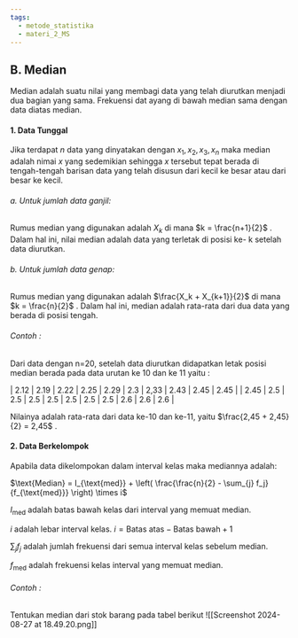 ```yaml
---
tags:
  - metode_statistika
  - materi_2_MS
---
```

## B. Median

Median adalah suatu nilai yang membagi data yang telah diurutkan menjadi dua bagian yang sama. Frekuensi dat ayang di bawah median sama dengan data diatas median.

#### 1. Data Tunggal
Jika terdapat $n$ data yang dinyatakan dengan $x_1, x_2, x_3, x_n$ maka median adalah nimai $x$ yang sedemikian sehingga $x$ tersebut tepat berada di tengah-tengah barisan data yang telah disusun dari kecil ke besar atau dari besar ke kecil.

###### a. Untuk jumlah data ganjil:
Rumus median yang digunakan adalah  $X_k$  di mana  $k = \frac{n+1}{2}$ . Dalam hal ini, nilai median adalah data yang terletak di posisi ke- k  setelah data diurutkan.

###### b. Untuk jumlah data genap:
Rumus median yang digunakan adalah  $\frac{X_k + X_{k+1}}{2}$  di mana  $k = \frac{n}{2}$ . Dalam hal ini, median adalah rata-rata dari dua data yang berada di posisi tengah.

###### Contoh :
Dari data dengan n=20, setelah data diurutkan didapatkan letak posisi median berada pada data urutan ke 10 dan ke 11 yaitu :

| 2.12 | 2.19 | 2.22 | 2.25 | 2.29 | 2.3 | 2,33 | 2.43 | 2.45 | 2.45 |
| 2.45 | 2.5 | 2.5 | 2.5 | 2.5 | 2.5 | 2.5 | 2.5 | 2.6 | 2.6 | 2.6 |

Nilainya adalah rata-rata dari data ke-10 dan ke-11, yaitu  $\frac{2,45 + 2,45}{2} = 2,45$ .


#### 2. Data Berkelompok

Apabila data dikelompokan dalam interval kelas maka mediannya adalah:

$\text{Median} = I_{\text{med}} + \left( \frac{\frac{n}{2} - \sum_{j} f_j}{f_{\text{med}}} \right) \times i$

$I_{\text{med}}$  adalah batas bawah kelas dari interval yang memuat median.

$i$  adalah lebar interval kelas. $i = \text{Batas atas} - \text{Batas bawah} + 1$

$\sum_j f_j$  adalah jumlah frekuensi dari semua interval kelas sebelum median.

$f_{\text{med}}$  adalah frekuensi kelas interval yang memuat median.

###### Contoh :

Tentukan median dari stok barang pada tabel berikut
![[Screenshot 2024-08-27 at 18.49.20.png]]
